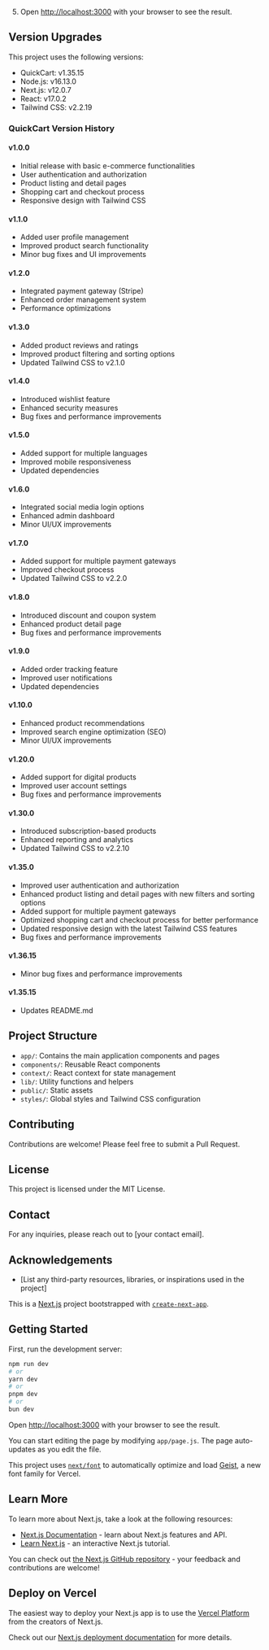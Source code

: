5. Open [http://localhost:3000](http://localhost:3000) with your browser to see the result.

## Version Upgrades

This project uses the following versions:
- QuickCart: v1.35.15
- Node.js: v16.13.0
- Next.js: v12.0.7
- React: v17.0.2
- Tailwind CSS: v2.2.19

### QuickCart Version History

#### v1.0.0
- Initial release with basic e-commerce functionalities
- User authentication and authorization
- Product listing and detail pages
- Shopping cart and checkout process
- Responsive design with Tailwind CSS

#### v1.1.0
- Added user profile management
- Improved product search functionality
- Minor bug fixes and UI improvements

#### v1.2.0
- Integrated payment gateway (Stripe)
- Enhanced order management system
- Performance optimizations

#### v1.3.0
- Added product reviews and ratings
- Improved product filtering and sorting options
- Updated Tailwind CSS to v2.1.0

#### v1.4.0
- Introduced wishlist feature
- Enhanced security measures
- Bug fixes and performance improvements

#### v1.5.0
- Added support for multiple languages
- Improved mobile responsiveness
- Updated dependencies

#### v1.6.0
- Integrated social media login options
- Enhanced admin dashboard
- Minor UI/UX improvements

#### v1.7.0
- Added support for multiple payment gateways
- Improved checkout process
- Updated Tailwind CSS to v2.2.0

#### v1.8.0
- Introduced discount and coupon system
- Enhanced product detail page
- Bug fixes and performance improvements

#### v1.9.0
- Added order tracking feature
- Improved user notifications
- Updated dependencies

#### v1.10.0
- Enhanced product recommendations
- Improved search engine optimization (SEO)
- Minor UI/UX improvements

#### v1.20.0
- Added support for digital products
- Improved user account settings
- Bug fixes and performance improvements

#### v1.30.0
- Introduced subscription-based products
- Enhanced reporting and analytics
- Updated Tailwind CSS to v2.2.10

#### v1.35.0
- Improved user authentication and authorization
- Enhanced product listing and detail pages with new filters and sorting options
- Added support for multiple payment gateways
- Optimized shopping cart and checkout process for better performance
- Updated responsive design with the latest Tailwind CSS features
- Bug fixes and performance improvements

#### v1.36.15
- Minor bug fixes and performance improvements

#### v1.35.15
- Updates README.md

## Project Structure

- `app/`: Contains the main application components and pages
- `components/`: Reusable React components
- `context/`: React context for state management
- `lib/`: Utility functions and helpers
- `public/`: Static assets
- `styles/`: Global styles and Tailwind CSS configuration

## Contributing

Contributions are welcome! Please feel free to submit a Pull Request.

## License

This project is licensed under the MIT License.

## Contact

For any inquiries, please reach out to [your contact email].

## Acknowledgements

- [List any third-party resources, libraries, or inspirations used in the project]

This is a [Next.js](https://nextjs.org) project bootstrapped with [`create-next-app`](https://github.com/vercel/next.js/tree/canary/packages/create-next-app).

## Getting Started

First, run the development server:

```bash
npm run dev
# or
yarn dev
# or
pnpm dev
# or
bun dev
```

Open [http://localhost:3000](http://localhost:3000) with your browser to see the result.

You can start editing the page by modifying `app/page.js`. The page auto-updates as you edit the file.

This project uses [`next/font`](https://nextjs.org/docs/app/building-your-application/optimizing/fonts) to automatically optimize and load [Geist](https://vercel.com/font), a new font family for Vercel.

## Learn More

To learn more about Next.js, take a look at the following resources:

- [Next.js Documentation](https://nextjs.org/docs) - learn about Next.js features and API.
- [Learn Next.js](https://nextjs.org/learn) - an interactive Next.js tutorial.

You can check out [the Next.js GitHub repository](https://github.com/vercel/next.js) - your feedback and contributions are welcome!

## Deploy on Vercel

The easiest way to deploy your Next.js app is to use the [Vercel Platform](https://vercel.com/new?utm_medium=default-template&filter=next.js&utm_source=create-next-app&utm_campaign=create-next-app-readme) from the creators of Next.js.

Check out our [Next.js deployment documentation](https://nextjs.org/docs/app/building-your-application/deploying) for more details.
